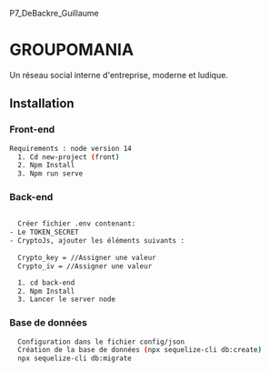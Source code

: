 P7_DeBackre_Guillaume
# GROUPOMANIA

Un réseau social interne d'entreprise, moderne et ludique.

## Installation
### Front-end
```bash
Requirements : node version 14
  1. Cd new-project (front)
  2. Npm Install
  3. Npm run serve
```

### Back-end
```bash

  Créer fichier .env contenant:
- Le TOKEN_SECRET
- CryptoJs, ajouter les éléments suivants :
 
  Crypto_key = //Assigner une valeur
  Crypto_iv = //Assigner une valeur

  1. cd back-end
  2. Npm Install 
  3. Lancer le server node
```
### Base de données

```bash
  Configuration dans le fichier config/json
  Création de la base de données (npx sequelize-cli db:create)
  npx sequelize-cli db:migrate
```
